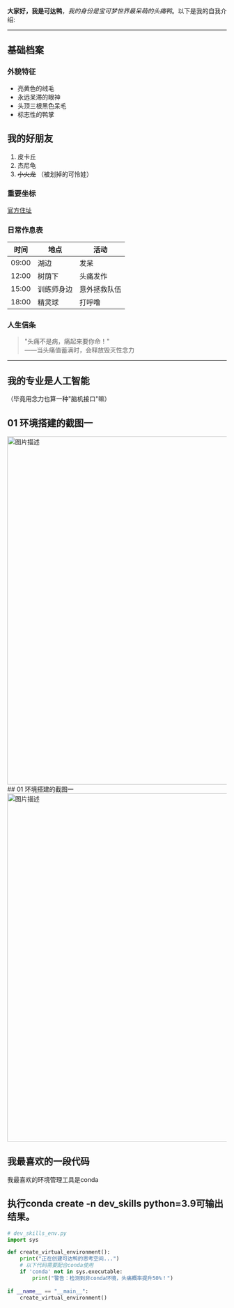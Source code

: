 **大家好，我是可达鸭**，*我的身份是宝可梦世界最呆萌的头痛鸭*。以下是我的自我介绍:

---

## 基础档案

### 外貌特征
- 亮黄色的绒毛
- 永远呆滞的眼神
- 头顶三根黑色呆毛
- 标志性的鸭掌

## 我的好朋友
1. 皮卡丘
2. 杰尼龟
3. ~~小火龙~~ （被划掉的可怜娃）

### 重要坐标
[官方住址](https://www.pokemon.com/us/pokedex/psyduck)

### 日常作息表
| 时间       | 地点       | 活动           |
|------------|------------|----------------|
| 09:00      | 湖边       | 发呆           |
| 12:00      | 树荫下     | 头痛发作       |
| 15:00      | 训练师身边 | 意外拯救队伍   |
| 18:00      | 精灵球     | 打呼噜         |

### 人生信条
> "头痛不是病，痛起来要你命！"  
> ——当头痛值蓄满时，会释放毁灭性念力

---

## 我的专业是人工智能
（毕竟用念力也算一种"脑机接口"嘛）

## 01 环境搭建的截图一
<img src="https://github.com/user-attachments/assets/91d65c44-ad9a-4530-8d7c-12c705abd27c" alt="图片描述" width="800" />
## 01 环境搭建的截图一
<img src="https://github.com/user-attachments/assets/2856c31a-ac64-4c24-98f5-5593643bb964" alt="图片描述" width="800" />



## 我最喜欢的一段代码
我最喜欢的环境管理工具是conda
## 执行conda create -n dev_skills python=3.9可输出结果。
```python
# dev_skills_env.py
import sys

def create_virtual_environment():
    print("正在创建可达鸭的思考空间...")
    # 以下代码需要配合conda使用
    if 'conda' not in sys.executable:
        print("警告：检测到非conda环境，头痛概率提升50%！")
        
if __name__ == "__main__":
    create_virtual_environment()


